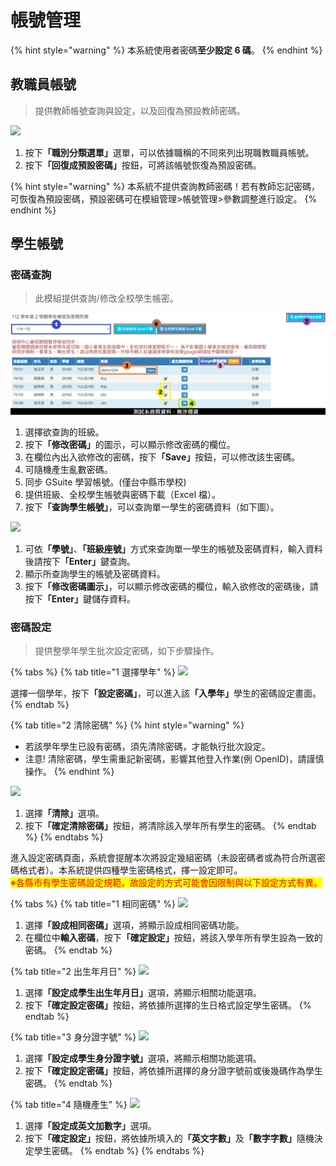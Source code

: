 # 帳號管理

{% hint style="warning" %}
本系統使用者密碼**至少設定 6 碼**。
{% endhint %}

## 教職員帳號

> 提供教師帳號查詢與設定，以及回復為預設教師密碼。

![](../.gitbook/assets/teacher-account.png)

1. 按&#x4E0B;**「職別分類選單」**&#x9078;單，可以依據職稱的不同來列出現職教職員帳號。
2. 按&#x4E0B;**「回復成預設密碼」**&#x6309;鈕，可將該帳號恢復為預設密碼。

{% hint style="warning" %}
本系統不提供查詢教師密碼！若有教師忘記密碼，可恢復為預設密碼，預設密碼可在模組管理>帳號管理>參數調整進行設定。
{% endhint %}

## 學生帳號

### 密碼查詢

> 此模組提供查詢/修改全校學生帳密。

![](../.gitbook/assets/student-account-query.png)

1. 選擇欲查詢的班級。
2. 按&#x4E0B;**「修改密碼」**&#x7684;圖示，可以顯示修改密碼的欄位。
3. 在欄位內出入欲修改的密碼，按&#x4E0B;**「Save」**&#x6309;鈕，可以修改該生密碼。
4. 可隨機產生亂數密碼。
5. 同步 GSuite 學習帳號。(僅台中縣市學校)
6. 提供班級、全校學生帳號與密碼下載（Excel 檔）。
7. 按&#x4E0B;**「查詢學生帳號」**，可以查詢單一學生的密碼資料（如下圖）。

![](../.gitbook/assets/student-account-list2.png)

1. 可&#x4F9D;**「學號」**、**「班級座號」**&#x65B9;式來查詢單一學生的帳號及密碼資料，輸入資料後請按&#x4E0B;**「Enter」**&#x9375;查詢。
2. 顯示所查詢學生的帳號及密碼資料。
3. 按&#x4E0B;**「修改密碼圖示」**，可以顯示修改密碼的欄位，輸入欲修改的密碼後，請按&#x4E0B;**「Enter」**&#x9375;儲存資料。

### 密碼設定

> 提供整學年學生批次設定密碼，如下步驟操作。

{% tabs %}
{% tab title="1 選擇學年" %}
![](../.gitbook/assets/student-account.png)

選擇一個學年，按&#x4E0B;**「設定密碼」**，可以進入&#x8A72;**「入學年」**&#x5B78;生的密碼設定畫面。
{% endtab %}

{% tab title="2 清除密碼" %}
{% hint style="warning" %}
* 若該學年學生已設有密碼，須先清除密碼，才能執行批次設定。
* 注意! 清除密碼，學生需重記新密碼，影響其他登入作業(例 OpenID)，請謹慎操作。
{% endhint %}

![](../.gitbook/assets/student-account2.png)

1. 選&#x64C7;**「清除」**&#x9078;項。
2. 按&#x4E0B;**「確定清除密碼」**&#x6309;鈕，將清除該入學年所有學生的密碼。
{% endtab %}
{% endtabs %}

進入設定密碼頁面，系統會提醒本次將設定幾組密碼（未設密碼者或為符合所選密碼格式者）。本系統提供四種學生密碼格式，擇一設定即可。\
<mark style="color:red;">※各縣市有學生密碼設定規範，故設定的方式可能會因限制與以下設定方式有異。</mark>

{% tabs %}
{% tab title="1 相同密碼" %}
![](../.gitbook/assets/student-account3.png)

1. 選&#x64C7;**「設成相同密碼」**&#x9078;項，將顯示設成相同密碼功能。
2. 在欄位中**輸入密碼**，按&#x4E0B;**「確定設定」**&#x6309;鈕，將該入學年所有學生設為一致的密碼。
{% endtab %}

{% tab title="2 出生年月日" %}
![](../.gitbook/assets/student-account4.png)

1. 選&#x64C7;**「設定成學生出生年月日」**&#x9078;項，將顯示相關功能選項。
2. 按&#x4E0B;**「確定設定密碼」**&#x6309;鈕，將依據所選擇的生日格式設定學生密碼。
{% endtab %}

{% tab title="3 身分證字號" %}
![](../.gitbook/assets/student-account5.png)

1. 選&#x64C7;**「設定成學生身分證字號」**&#x9078;項，將顯示相關功能選項。
2. 按&#x4E0B;**「確定設定密碼」**&#x6309;鈕，將依據所選擇的身分證字號前或後幾碼作為學生密碼。
{% endtab %}

{% tab title="4 隨機產生" %}
![](../.gitbook/assets/student-account6.png)

1. 選&#x64C7;**「設定成英文加數字」**&#x9078;項。
2. 按&#x4E0B;**「確定設定」**&#x6309;鈕，將依據所填入&#x7684;**「英文字數」**&#x53CA;**「數字字數」**&#x96A8;機決定學生密碼。
{% endtab %}
{% endtabs %}
